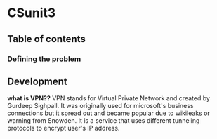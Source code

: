 # CSunit3

Table of contents
------
### Defining the problem

Development
------
**what is VPN??**
VPN stands for Virtual Private Network and created by Gurdeep Sighpall. It was originally used for microsoft's business connections but it spread out and became popular due to wikileaks or warning from Snowden. It is a service that uses different tunneling protocols to encrypt user's IP address.

